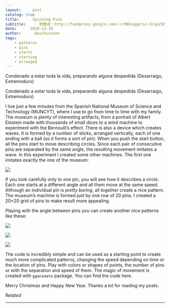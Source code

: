 ```yaml
---
layout:     post
catalog: true
title:      Spinning Pins
subtitle:      转载自：http://feedproxy.google.com/~r/RBloggers/~3/op25b4WkGeY/
date:      2018-12-19
author:      @aschinchon
tags:
    - patterns
    - pins
    - starts
    - starting
    - arranged
---
```








Condenado a estar toda la vida, preparando alguna despedida (Desarraigo, Extremoduro)

> 
Condenado a estar toda la vida, preparando alguna despedida (Desarraigo, Extremoduro)


I live just a few minutes from the Spanish National Museum of Science and Technology (MUNCYT), where I use to go from time to time with my family. The museum is plenty of interesting artifacts, from a portrait of Albert Einstein made with thousands of small dices to a wind machine to experiment with the Bernoulli’s effect. There is also a device which creates waves. It is formed by a number of sticks, arranged vertically, each of one ending with a ball (so it forms a sort of pin). When you push the start button, all the pins start to move describing circles. Since each pair of consecutive pins are separated by the same angle, the resulting movement imitates a wave. In this experiment I created some other machines. The first one imitates exactly the one of the museum:

![](https://i0.wp.com/fronkonstin.com/wp-content/uploads/2018/12/pins_1.gif?w=604&ssl=1)


If you look carefully only to one pin, you will see how it describes a circle. Each one starts at a different angle and all them move at the same speed. Although an individual pin is *pretty boring*, all together create a nice pattern. The museum’s machine is formed just by one row of 20 pins. I created a 20×20 grid of pins to make result more appealing.

Playing with the angle between pins you can create another nice patterns like these:

![](https://i0.wp.com/fronkonstin.com/wp-content/uploads/2018/12/pins_2.gif?w=604&ssl=1)


![](https://i0.wp.com/fronkonstin.com/wp-content/uploads/2018/12/pins_3.gif?w=604&ssl=1)


![](https://i1.wp.com/fronkonstin.com/wp-content/uploads/2018/12/pins_4.gif?w=604&ssl=1)


The code is incredibly simple and can be used as a starting point to create much more complicated patterns, changing the speed depending on time or the location of pins. Play with colors or shapes of points, the number of pins or with the separation and speed of them. The magic of movement is created with `gganimate` package. You can find the code here.

Merry Christmas and Happy New Year. Thanks a lot for reading my posts.


*Related*








---
